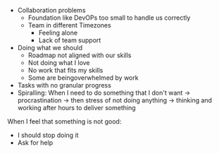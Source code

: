- Collaboration problems
	- Foundation like DevOPs too small to handle us correctly
	- Team in different Timezones
		- Feeling alone
		- Lack of team support
- Doing what we should
	- Roadmap not aligned with our skills
	- Not doing what I love
	- No work that fits my skills
	- Some are beingoverwhelmed by work
- Tasks with no granular progress
- Spiralling: When I need to do something that I don't want -> procrastination -> then stress of not doing anything -> thinking and working after hours to deliver something




When I feel that something is not good:
- I should stop doing it
- Ask for help